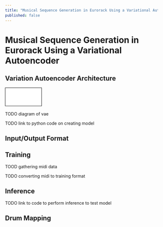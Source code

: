```yaml
---
title: "Musical Sequence Generation in Eurorack Using a Variational Autoencoder"
published: false
---
```

# Musical Sequence Generation in Eurorack Using a Variational Autoencoder

## Variation Autoencoder Architecture

![VAE](/assets/images/2023-10-27-vae-musical-sequence-generation/vae.drawio.png)

TODO diagram of vae

TODO link to python code on creating model

## Input/Output Format

## Training

TOOD gathering midi data

TODO converting midi to training format

## Inference

TODO link to code to perform inference to test model

## Drum Mapping


